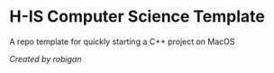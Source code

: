 # H-IS Computer Science Template
A repo template for quickly starting a C++ project on MacOS

_Created by robigan_